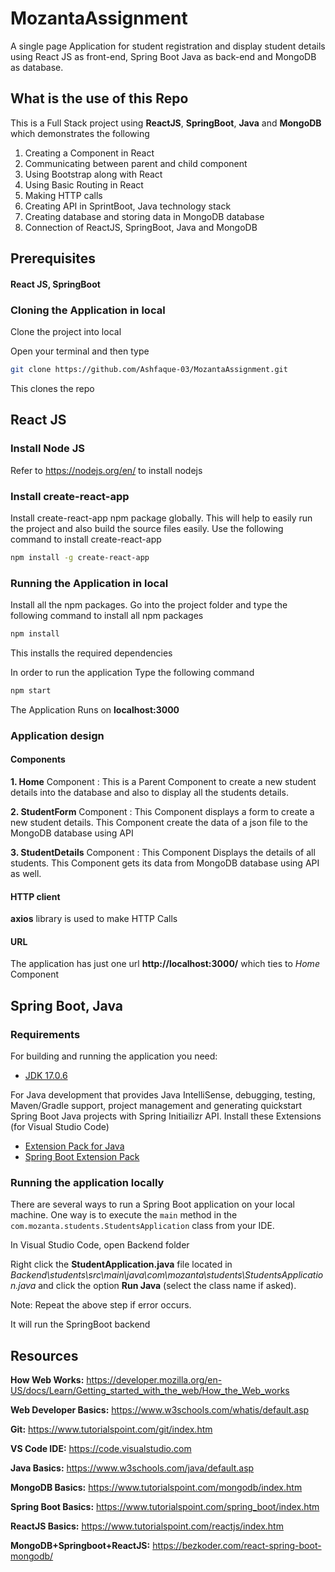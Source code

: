 # MozantaAssignment
A single page Application for student registration and  display student details using React JS as front-end, Spring Boot Java as back-end and MongoDB as database.

## What is the use of this Repo

This is a Full Stack project using **ReactJS**, **SpringBoot**, **Java** and **MongoDB** which demonstrates the following
1. Creating a Component in React
2. Communicating between parent and child component
3. Using Bootstrap along with React
4. Using Basic Routing in React
5. Making HTTP calls
6. Creating API in SprintBoot, Java technology stack
7. Creating database and storing data in MongoDB database
8. Connection of ReactJS, SpringBoot, Java and MongoDB


## Prerequisites

#### React JS, SpringBoot

### Cloning the Application in local

Clone the project into local

Open your terminal and then type

```bash
git clone https://github.com/Ashfaque-03/MozantaAssignment.git
```

This clones the repo

## React JS

### Install Node JS
Refer to https://nodejs.org/en/ to install nodejs

### Install create-react-app
Install create-react-app npm package globally. This will help to easily run the project and also build the source files easily. Use the following command to install create-react-app

```bash
npm install -g create-react-app
```

### Running the Application in local
Install all the npm packages. Go into the project folder and type the following command to install all npm packages

```bash
npm install
```

This installs the required dependencies

In order to run the application Type the following command

```bash
npm start
```

The Application Runs on **localhost:3000**

### Application design

#### Components

**1. Home** Component : This is a Parent Component to create a new student details into the database and also to display all the students details.

**2. StudentForm** Component : This Component displays a form to create a new student details. This Component create the data of a json file to the MongoDB database using API

**3. StudentDetails** Component : This Component Displays the details of all students. This Component gets its data from MongoDB database using API as well.

#### HTTP client

**axios** library is used to make HTTP Calls

#### URL

The application has just one url **http://localhost:3000/** which ties to *Home* Component


## Spring Boot, Java

### Requirements

For building and running the application you need:

- [JDK 17.0.6](https://www.oracle.com/in/java/technologies/downloads/#jdk17-windows)

For Java development that provides Java IntelliSense, debugging, testing, Maven/Gradle support, project management and generating quickstart Spring Boot Java projects with Spring Initiailizr API. Install these Extensions (for Visual Studio Code)

- [Extension Pack for Java](https://marketplace.visualstudio.com/items?itemName=vscjava.vscode-java-pack)
- [Spring Boot Extension Pack](https://marketplace.visualstudio.com/items?itemName=vmware.vscode-boot-dev-pack)

### Running the application locally

There are several ways to run a Spring Boot application on your local machine. One way is to execute the `main` method in the `com.mozanta.students.StudentsApplication` class from your IDE.

In Visual Studio Code, open Backend folder

Right click the **StudentApplication.java** file located in *Backend\students\src\main\java\com\mozanta\students\StudentsApplication.java* and click the option **Run Java** (select the class name if asked).

Note: Repeat the above step if error occurs.

It will run the SpringBoot backend

## Resources

**How Web Works:** https://developer.mozilla.org/en-US/docs/Learn/Getting_started_with_the_web/How_the_Web_works

**Web Developer Basics:** https://www.w3schools.com/whatis/default.asp
 
**Git:** https://www.tutorialspoint.com/git/index.htm

**VS Code IDE:** https://code.visualstudio.com

**Java Basics:** https://www.w3schools.com/java/default.asp

**MongoDB Basics:** https://www.tutorialspoint.com/mongodb/index.htm

**Spring Boot Basics:** https://www.tutorialspoint.com/spring_boot/index.htm

**ReactJS Basics:** https://www.tutorialspoint.com/reactjs/index.htm

**MongoDB+Springboot+ReactJS:** https://bezkoder.com/react-spring-boot-mongodb/

